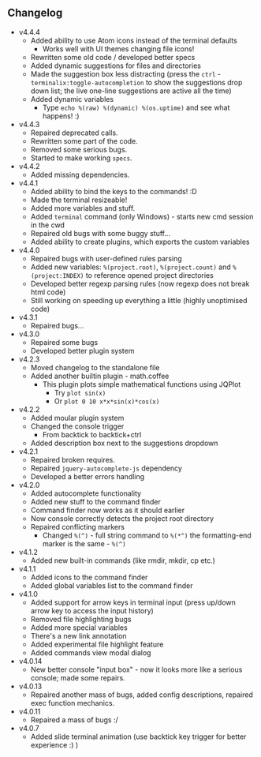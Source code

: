 ## Changelog
* v4.4.4
  * Added ability to use Atom icons instead of the terminal defaults
    * Works well with UI themes changing file icons!
  * Rewritten some old code / developed better specs
  * Added dynamic suggestions for files and directories
  * Made the suggestion box less distracting (press the `ctrl` - `terminalix:toggle-autocompletion` to show the suggestions drop down list; the live one-line suggestions are active all the time)
  * Added dynamic variables
    * Type `echo %(raw) %(dynamic) %(os.uptime)` and see what happens! :)
* v4.4.3
  * Repaired deprecated calls.
  * Rewritten some part of the code.
  * Removed some serious bugs.
  * Started to make working `specs`.
* v4.4.2
  * Added missing dependencies.
* v4.4.1
  * Added ability to bind the keys to the commands! :D
  * Made the terminal resizeable!
  * Added more variables and stuff.
  * Added `terminal` command (only Windows) - starts new cmd session in the cwd
  * Repaired old bugs with some buggy stuff...
  * Added ability to create plugins, which exports the custom variables
* v4.4.0
  * Repaired bugs with user-defined rules parsing
  * Added new variables: `%(project.root)`, `%(project.count)` and `%(project:INDEX)` to
  reference opened project directories
  * Developed better regexp parsing rules (now regexp does not break html code)
  * Still working on speeding up everything a little (highly unoptimised code)
* v4.3.1
  * Repaired bugs...
* v4.3.0
  * Repaired some bugs
  * Developed better plugin system
* v4.2.3
  * Moved changelog to the standalone file
  * Added another builtin plugin - math.coffee
    * This plugin plots simple mathematical functions using JQPlot
      * Try ``` plot sin(x) ```
      * Or ``` plot 0 10 x*x*sin(x)*cos(x) ```
* v4.2.2
  * Added moular plugin system
  * Changed the console trigger
    * From backtick to backtick+ctrl
  * Added description box next to the suggestions dropdown
* v4.2.1
  * Repaired broken requires.
  * Repaired `jquery-autocomplete-js` dependency
  * Developed a better errors handling
* v4.2.0
  * Added autocomplete functionality
  * Added new stuff to the command finder
  * Command finder now works as it should earlier
  * Now console correctly detects the project root directory
  * Repaired conflicting markers
    * Changed ` %(^) ` - full string command to ` %(*^) ` the formatting-end marker is the same - ` %(^) `
* v4.1.2
  * Added new built-in commands (like rmdir, mkdir, cp etc.)
* v4.1.1
  * Added icons to the command finder
  * Added global variables list to the command finder
* v4.1.0
  * Added support for arrow keys in terminal input (press up/down arrow key to access the input history)
  * Removed file highlighting bugs
  * Added more special variables
  * There's a new link annotation
  * Added experimental file highlight feature
  * Added commands view modal dialog
* v4.0.14
  * New better console "input box" - now it looks more like a serious console; made some repairs.
* v4.0.13
  * Repaired another mass of bugs, added config descriptions, repaired exec function mechanics.
* v4.0.11
  * Repaired a mass of bugs :/
* v4.0.7
  * Added slide terminal animation (use backtick key trigger for better experience :) )
